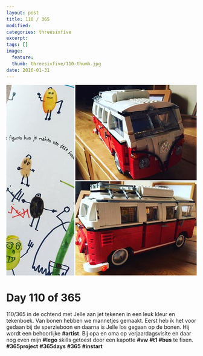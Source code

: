 ```yaml
---
layout: post
title: 110 / 365
modified:
categories: threesixfive
excerpt:
tags: []
image:
  feature: 
  thumb: threesixfive/110-thumb.jpg
date: 2016-01-31
---
```


![110](/images/threesixfive/110.jpg)

# Day 110 of 365

110/365 in de ochtend met Jelle aan jet tekenen in een leuk kleur en tekenboek. Van bonen hebben we mannetjes gemaakt. Eerst heb ik het voor gedaan bij de sperzieboon en daarna is Jelle los gegaan op de bonen. Hij wordt een behoorlijke **\#artist**. Bij opa en oma op verjaardagsvisite en daar nog even mijn **\#lego** skills getoest door een kapotte **\#vw** **\#t1** **\#bus** te fixen. **\#365project** **\#365days** **\#365** **\#instart**
